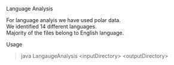 Language Analysis  

For language analyis we have used polar data.  
We identified 14 different languages.  
Majority of the files belong to English language.  

Usage 
>java LangaugeAnalysis \<inputDirectory\> \<outputDirectory\> 
